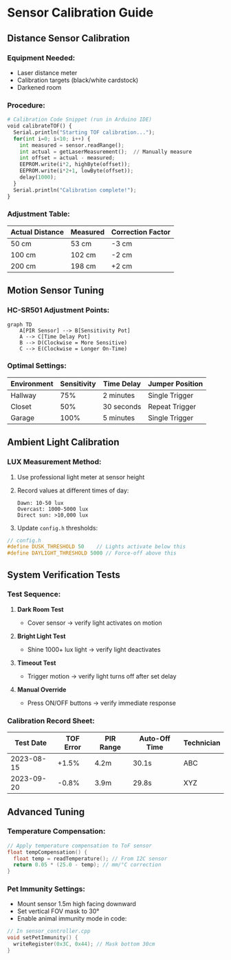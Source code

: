 # Sensor Calibration Guide

## Distance Sensor Calibration
### Equipment Needed:
- Laser distance meter  
- Calibration targets (black/white cardstock)  
- Darkened room  

### Procedure:
```python
# Calibration Code Snippet (run in Arduino IDE)
void calibrateTOF() {
  Serial.println("Starting TOF calibration...");
  for(int i=0; i<10; i++) {
    int measured = sensor.readRange();
    int actual = getLaserMeasurement();  // Manually measure
    int offset = actual - measured;
    EEPROM.write(i*2, highByte(offset));
    EEPROM.write(i*2+1, lowByte(offset));
    delay(1000);
  }
  Serial.println("Calibration complete!");
}
```

### Adjustment Table:
| Actual Distance | Measured | Correction Factor |
|-----------------|----------|-------------------|
| 50 cm           | 53 cm    | -3 cm             |
| 100 cm          | 102 cm   | -2 cm             |
| 200 cm          | 198 cm   | +2 cm             |

## Motion Sensor Tuning
### HC-SR501 Adjustment Points:
```mermaid
graph TD
    A[PIR Sensor] --> B[Sensitivity Pot]
    A --> C[Time Delay Pot]
    B --> D(Clockwise = More Sensitive)
    C --> E(Clockwise = Longer On-Time)
```

### Optimal Settings:
| Environment | Sensitivity | Time Delay | Jumper Position |
|-------------|-------------|------------|-----------------|
| Hallway     | 75%         | 2 minutes  | Single Trigger  |
| Closet      | 50%         | 30 seconds | Repeat Trigger  |
| Garage      | 100%        | 5 minutes  | Single Trigger  |

## Ambient Light Calibration
### LUX Measurement Method:
1. Use professional light meter at sensor height  
2. Record values at different times of day:  
   ```plaintext
   Dawn: 10-50 lux
   Overcast: 1000-5000 lux
   Direct sun: >10,000 lux
   ```

3. Update `config.h` thresholds:
```cpp
// config.h
#define DUSK_THRESHOLD 50    // Lights activate below this
#define DAYLIGHT_THRESHOLD 5000 // Force-off above this
```

## System Verification Tests
### Test Sequence:
1. **Dark Room Test**  
   - Cover sensor → verify light activates on motion  

2. **Bright Light Test**  
   - Shine 1000+ lux light → verify light deactivates  

3. **Timeout Test**  
   - Trigger motion → verify light turns off after set delay  

4. **Manual Override**  
   - Press ON/OFF buttons → verify immediate response  

### Calibration Record Sheet:
| Test Date | TOF Error | PIR Range | Auto-Off Time | Technician |
|-----------|-----------|-----------|---------------|------------|
| 2023-08-15 | +1.5%     | 4.2m      | 30.1s         | ABC        |
| 2023-09-20 | -0.8%     | 3.9m      | 29.8s         | XYZ        |

## Advanced Tuning
### Temperature Compensation:
```cpp
// Apply temperature compensation to ToF sensor
float tempCompensation() {
  float temp = readTemperature(); // From I2C sensor
  return 0.05 * (25.0 - temp); // mm/°C correction
}
```

### Pet Immunity Settings:
- Mount sensor 1.5m high facing downward  
- Set vertical FOV mask to 30°  
- Enable animal immunity mode in code:
```cpp
// In sensor_controller.cpp
void setPetImmunity() {
  writeRegister(0x3C, 0x44); // Mask bottom 30cm
}
```

